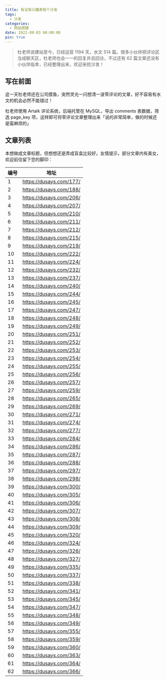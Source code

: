```yaml
---
title: 有没有兴趣来抢个沙发
tags:
  - 沙发
categories:
  - 网站搭建
date: 2022-08-03 00:00:00
pin: true
---
```


> 杜老师说建站至今，已经运营 1194 天，水文 514 篇。很多小伙伴把评论区当成聊天区，杜老师也会一一的回复并且回访，不过还有 62 篇文章还没有小伙伴临幸，已经整理出来，欢迎来抢沙发！

<!-- more -->

## 写在前面

这一天杜老师还在公司摸鱼，突然灵光一闪想清一波零评论的文章，好不容易有水文的机会必然不能错过！

杜老师使用 Artalk 评论系统，后端托管在 MySQL，导出 comments 表数据，筛选 page_key 项，这样即可将零评论文章整理出来「说的非常简单，做的时候还是蛮麻烦的」

## 文章列表

本想做成文章标题，但想想还是弄成盲盒比较好。友情提示，部分文章内有美女，欢迎前往留下您的脚印：

| 编号 | 地址 |
| - | - |
| 1  | https://dusays.com/177/ |
| 2  | https://dusays.com/188/ |
| 3  | https://dusays.com/206/ |
| 4  | https://dusays.com/207/ |
| 5  | https://dusays.com/210/ |
| 6  | https://dusays.com/211/ |
| 7  | https://dusays.com/212/ |
| 8  | https://dusays.com/215/ |
| 9  | https://dusays.com/219/ |
| 10 | https://dusays.com/222/ |
| 11 | https://dusays.com/224/ |
| 12 | https://dusays.com/232/ |
| 13 | https://dusays.com/237/ |
| 14 | https://dusays.com/240/ |
| 15 | https://dusays.com/244/ |
| 16 | https://dusays.com/245/ |
| 17 | https://dusays.com/247/ |
| 18 | https://dusays.com/248/ |
| 19 | https://dusays.com/249/ |
| 20 | https://dusays.com/251/ |
| 21 | https://dusays.com/252/ |
| 22 | https://dusays.com/253/ |
| 23 | https://dusays.com/254/ |
| 24 | https://dusays.com/255/ |
| 25 | https://dusays.com/256/ |
| 26 | https://dusays.com/257/ |
| 27 | https://dusays.com/259/ |
| 28 | https://dusays.com/265/ |
| 29 | https://dusays.com/269/ |
| 30 | https://dusays.com/271/ |
| 31 | https://dusays.com/274/ |
| 32 | https://dusays.com/277/ |
| 33 | https://dusays.com/284/ |
| 34 | https://dusays.com/286/ |
| 35 | https://dusays.com/287/ |
| 36 | https://dusays.com/288/ |
| 37 | https://dusays.com/297/ |
| 38 | https://dusays.com/298/ |
| 39 | https://dusays.com/300/ |
| 40 | https://dusays.com/305/ |
| 41 | https://dusays.com/306/ |
| 42 | https://dusays.com/307/ |
| 43 | https://dusays.com/308/ |
| 44 | https://dusays.com/309/ |
| 45 | https://dusays.com/320/ |
| 46 | https://dusays.com/324/ |
| 47 | https://dusays.com/326/ |
| 48 | https://dusays.com/327/ |
| 49 | https://dusays.com/335/ |
| 50 | https://dusays.com/337/ |
| 51 | https://dusays.com/338/ |
| 52 | https://dusays.com/341/ |
| 53 | https://dusays.com/345/ |
| 54 | https://dusays.com/347/ |
| 55 | https://dusays.com/348/ |
| 56 | https://dusays.com/349/ |
| 57 | https://dusays.com/355/ |
| 58 | https://dusays.com/359/ |
| 59 | https://dusays.com/360/ |
| 60 | https://dusays.com/363/ |
| 61 | https://dusays.com/364/ |
| 62 | https://dusays.com/366/ |